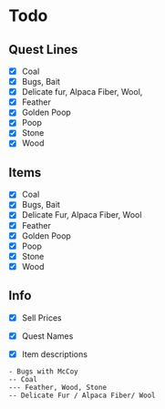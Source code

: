 # Todo

## Quest Lines

- [x] Coal
- [x] Bugs, Bait
- [x] Delicate fur, Alpaca Fiber, Wool,
- [x] Feather
- [x] Golden Poop
- [x] Poop
- [x] Stone
- [x] Wood

## Items

- [x] Coal
- [x] Bugs, Bait
- [x] Delicate Fur, Alpaca Fiber, Wool
- [x] Feather
- [x] Golden Poop
- [x] Poop
- [x] Stone
- [x] Wood

## Info

- [x] Sell Prices
- [x] Quest Names
- [x] Item descriptions


```
- Bugs with McCoy
-- Coal
--- Feather, Wood, Stone
-- Delicate Fur / Alpaca Fiber/ Wool

```